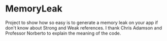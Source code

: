 # MemoryLeak
Project to show how so easy is to generate a memory leak on your app if don't know about Strong and Weak references. I thank Chris Adamson and Professor Norberto to explain the meaning of the code.
